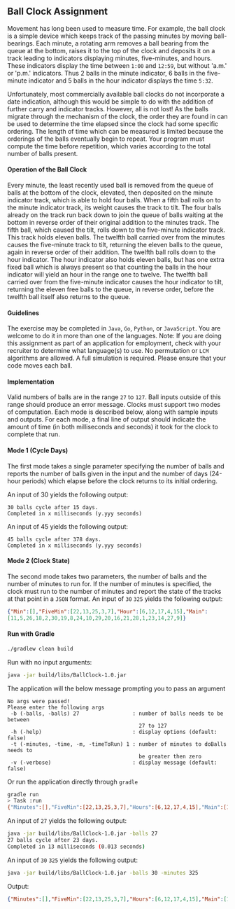 ## Ball Clock Assignment
Movement has long been used to measure time. For example, the ball clock is a simple device
which keeps track of the passing minutes by moving ball-bearings. Each minute, a rotating arm
removes a ball bearing from the queue at the bottom, raises it to the top of the clock and
deposits it on a track leading to indicators displaying minutes, five-minutes, and hours. These
indicators display the time between `1:00` and `12:59`, but without 'a.m.' or 'p.m.' indicators.
Thus 2 balls in the minute indicator, 6 balls in the five-minute indicator and 5 balls in the hour
indicator displays the time `5:32`.

Unfortunately, most commercially available ball clocks do not incorporate a date indication,
although this would be simple to do with the addition of further carry and indicator tracks.
However, all is not lost! As the balls migrate through the mechanism of the clock, the order
they are found in can be used to determine the time elapsed since the clock had some specific
ordering. The length of time which can be measured is limited because the orderings of the
balls eventually begin to repeat. Your program must compute the time before repetition, which
varies according to the total number of balls present.

#### Operation of the Ball Clock
Every minute, the least recently used ball is removed from the queue of balls at the bottom of
the clock, elevated, then deposited on the minute indicator track, which is able to hold four
balls. When a fifth ball rolls on to the minute indicator track, its weight causes the track to tilt.
The four balls already on the track run back down to join the queue of balls waiting at the
bottom in reverse order of their original addition to the minutes track. The fifth ball, which
caused the tilt, rolls down to the five-minute indicator track. This track holds eleven balls. The
twelfth ball carried over from the minutes causes the five-minute track to tilt, returning the
eleven balls to the queue, again in reverse order of their addition. The twelfth ball rolls down
to the hour indicator. The hour indicator also holds eleven balls, but has one extra fixed ball
which is always present so that counting the balls in the hour indicator will yield an hour in the
range one to twelve. The twelfth ball carried over from the five-minute indicator causes the
hour indicator to tilt, returning the eleven free balls to the queue, in reverse order, before the
twelfth ball itself also returns to the queue.

#### Guidelines
The exercise may be completed in `Java`, `Go`, `Python`, or `JavaScript`. You are welcome to do it in
more than one of the languages.
Note: If you are doing this assignment as part of an application for employment, check with
your recruiter to determine what language(s) to use.
No permutation or `LCM` algorithms are allowed. A full simulation is required. Please ensure
that your code moves each ball.

#### Implementation
Valid numbers of balls are in the range `27` to `127`. Ball inputs outside of this range should
produce an error message. Clocks must support two modes of computation. Each mode is
described below, along with sample inputs and outputs. For each mode, a final line of output
should indicate the amount of time (in both milliseconds and seconds) it took for the clock to
complete that run.

#### Mode 1 (Cycle Days)
The first mode takes a single parameter specifying the number of balls and reports the number
of balls given in the input and the number of days (24-hour periods) which elapse before the
clock returns to its initial ordering.

An input of 30 yields the following output:
```
30 balls cycle after 15 days.
Completed in x milliseconds (y.yyy seconds)
```
An input of 45 yields the following output:
```
45 balls cycle after 378 days.
Completed in x milliseconds (y.yyy seconds)
```

#### Mode 2 (Clock State)
The second mode takes two parameters, the number of balls and the number of minutes to run
for. If the number of minutes is specified, the clock must run to the number of minutes and
report the state of the tracks at that point in a `JSON` format.
An input of `30` `325` yields the following output:
```json
{"Min":[],"FiveMin":[22,13,25,3,7],"Hour":[6,12,17,4,15],"Main":
[11,5,26,18,2,30,19,8,24,10,29,20,16,21,28,1,23,14,27,9]}
```
#### Run with Gradle
```bash
./gradlew clean build
```
Run with no input arguments:
```bash
java -jar build/libs/BallClock-1.0.jar
```
The application will the below message prompting you to pass an argument
```
No args were passed! 
Please enter the following args
 -b (-balls, -balls) 27                 : number of balls needs to be between
                                          27 to 127
 -h (-help)                             : display options (default: false)
 -t (-minutes, -time, -m, -timeToRun) 1 : number of minutes to doBalls needs to
                                          be greater then zero
 -v (-verbose)                          : display message (default: false)
```
Or run the application directly through `gradle`
```bash
gradle run 
> Task :run 
{"Minutes":[],"FiveMin":[22,13,25,3,7],"Hours":[6,12,17,4,15],"Main":[11,5,26,18,2,30,19,8,24,10,29,20,16,21,28,1,23,14,27,9]}
```
An input of `27` yields the following output:
```bash
java -jar build/libs/BallClock-1.0.jar -balls 27
27 balls cycle after 23 days.
Completed in 13 milliseconds (0.013 seconds)
```
An input of `30` `325` yields the following output:
```bash
java -jar build/libs/BallClock-1.0.jar -balls 30 -minutes 325
```
Output:
```json
{"Minutes":[],"FiveMin":[22,13,25,3,7],"Hours":[6,12,17,4,15],"Main":[11,5,26,18,2,30,19,8,24,10,29,20,16,21,28,1,23,14,27,9]}
```


